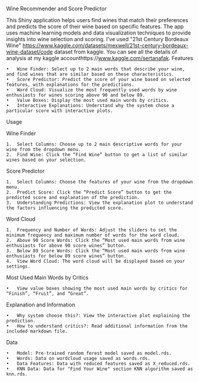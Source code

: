 Wine Recommender and Score Predictor

This Shiny application helps users find wines that match their preferences and predicts the score of their wine based on specific features. The app uses machine learning models and data visualization techniques to provide insights into wine selection and scoring.
I've used "21st Century Bordeaux Wine" https://www.kaggle.com/datasets/mexwell/21st-century-bordeaux-wine-dataset/code dataset from kaggle. You can see all the details of analysis at my kaggle accounthttps://www.kaggle.com/sertanafak.
Features

	•	Wine Finder: Select up to 2 main words that describe your wine, and find wines that are similar based on these characteristics.
	•	Score Predictor: Predict the score of your wine based on selected features, with explanations for the predictions.
	•	Word Cloud: Visualize the most frequently used words by wine enthusiasts for wines scoring above 90 and below 89.
	•	Value Boxes: Display the most used main words by critics.
	•	Interactive Explanations: Understand why the system chose a particular score with interactive plots.
 Usage

Wine Finder

	1.	Select Columns: Choose up to 2 main descriptive words for your wine from the dropdown menu.
	2.	Find Wine: Click the “Find Wine” button to get a list of similar wines based on your selection.

Score Predictor

	1.	Select Columns: Choose the features of your wine from the dropdown menu.
	2.	Predict Score: Click the “Predict Score” button to get the predicted score and explanation of the prediction.
	3.	Understanding Predictions: View the explanation plot to understand the factors influencing the predicted score.

Word Cloud

	1.	Frequency and Number of Words: Adjust the sliders to set the minimum frequency and maximum number of words for the word cloud.
	2.	Above 90 Score Words: Click the “Most used main words from wine enthusiasts for above 90 score wines” button.
	3.	Below 89 Score Words: Click the “Most used main words from wine enthusiasts for below 89 score wines” button.
	4.	View Word Cloud: The word cloud will be displayed based on your settings.

Most Used Main Words by Critics

	•	View value boxes showing the most used main words by critics for “Finish”, “Fruit”, and “Great”.

Explanation and Information

	•	Why system choose this?: View the interactive plot explaining the prediction.
	•	How to understand critics?: Read additional information from the included markdown file.

Data

	•	Model: Pre-trained random forest model saved as model.rds.
	•	Words: Data on wordcloud usage saved as words.rds.
	•	Data Features: Data with reduced features saved as X_reduced.rds.
	•	KNN Data: Data for "Find Your Wine" section KNN algorithm saved as knn.rds.

